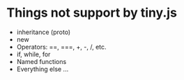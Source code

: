 # Things not support by tiny.js
- inheritance (proto)
- new
- Operators: ==, ===, +, -, /, etc.
- if, while, for
- Named functions
- Everything else ...